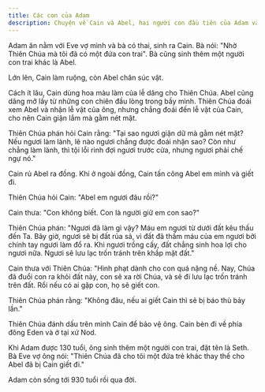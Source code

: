 ```yaml
---
title: Các con của Adam
description: Chuyện về Cain và Abel, hai người con đầu tiên của Adam và Eve, cùng bi kịch đầu tiên của nhân loại khi Cain sát hại Abel, và sự ra đời của Seth thay thế cho Abel.
---
```


Adam ăn nằm với Eve vợ mình và bà có thai, sinh ra Cain. Bà nói: "Nhờ Thiên Chúa mà tôi đã có một đứa con trai". Bà cũng sinh thêm một người con trai khác là Abel.

Lớn lên, Cain làm ruộng, còn Abel chăn súc vật.

Cách ít lâu, Cain dùng hoa màu làm của lễ dâng cho Thiên Chúa. Abel cũng dâng mỡ lấy từ những con chiên đầu lòng trong bầy mình. Thiên Chúa đoái xem Abel và nhận lễ vật của ông, nhưng chẳng đoái đến lễ vật của Cain, cho nên Cain giận lắm mà gằm nét mặt.

Thiên Chúa phán hỏi Cain rằng: "Tại sao ngươi giận dữ mà gằm nét mặt? Nếu ngươi làm lành, lẽ nào ngươi chẳng được đoái nhận sao? Còn như chẳng làm lành, thì tội lỗi rình đợi ngươi trước cửa, nhưng ngươi phải chế ngự nó."

Cain rủ Abel ra đồng. Khi ở ngoài đồng, Cain tấn công Abel em mình và giết đi.

Thiên Chúa hỏi Cain: "Abel em ngươi đâu rồi?"

Cain thưa: "Con không biết. Con là người giữ em con sao?"

Thiên Chúa phán: "Ngươi đã làm gì vậy? Máu em ngươi từ dưới đất kêu thấu đến Ta. Bây giờ, ngươi sẽ bị đất rủa sả, vì đất đã thấm máu của em ngươi bởi chính tay ngươi làm đổ ra. Khi ngươi trồng cấy, đất chẳng sinh hoa lợi cho ngươi nữa. Ngươi sẽ lưu lạc trốn tránh trên khắp mặt đất."

Cain thưa với Thiên Chúa: "Hình phạt dành cho con quá nặng nề. Nay, Chúa đã đuổi con ra khỏi đất này, con sẽ xa rời Chúa, và sẽ đi lưu lạc trốn tránh trên đất. Rồi nếu có ai gặp con, họ sẽ giết con.

Thiên Chúa phán rằng: "Không đâu, nếu ai giết Cain thì sẽ bị báo thù bảy lần."

Thiên Chúa đánh dấu trên mình Cain để bảo vệ ông. Cain bèn đi về phía đông Eden và ở tại xứ Nod.

Khi Adam được 130 tuổi, ông sinh thêm một người con trai, đặt tên là Seth. Bà Eve vợ ông nói: "Thiên Chúa đã cho tôi một đứa trẻ khác thay thế cho Abel đã bị Cain giết đi."

Adam còn sống tới 930 tuổi rồi qua đời.
